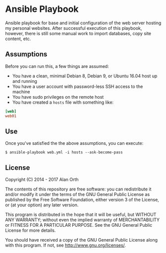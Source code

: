 # Ansible Playbook
Ansible playbook for base and initial configuration of the web server hosting my personal websites. After successful execution of this playbook, however, there is still some manual work to import databases, copy site content, etc.

## Assumptions
Before you can run this, a few things are assumed:

- You have a clean, minimal Debian 8, Debian 9, or Ubuntu 16.04 host up and running
- You have a user account with password-less SSH access to the machine
- You have sudo privileges on the remote host
- You have created a `hosts` file with something like:

```ini
[web]
web01
```

## Use
Once you've satisfied the the above assumptions, you can execute:

    $ ansible-playbook web.yml -i hosts --ask-become-pass

## License
Copyright (C) 2014 - 2017 Alan Orth

The contents of this repository are free software: you can redistribute
it and/or modify it under the terms of the GNU General Public License
as published by the Free Software Foundation, either version 3 of the
License, or (at your option) any later version.

This program is distributed in the hope that it will be useful,
but WITHOUT ANY WARRANTY; without even the implied warranty of
MERCHANTABILITY or FITNESS FOR A PARTICULAR PURPOSE.  See the
GNU General Public License for more details.

You should have received a copy of the GNU General Public License
along with this program.  If not, see <http://www.gnu.org/licenses/>.
